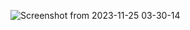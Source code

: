 ![Screenshot from 2023-11-25 03-30-14](https://github.com/galantixa/service-course/assets/92994294/befbca37-74eb-41d6-a2ba-f6ca9b99e0a4)
